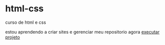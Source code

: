 # html-css
curso de html e css

estou aprendendo a criar sites e gerenciar meu repositorio agora
 <a href="https://zebigode0000.github.io/html-css/desafios/desafio 9/">executar projeto</a>


